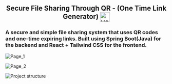 <h2 align="center">Secure File Sharing Through QR - (One Time Link Generator) <img align="center" src="https://cdn-icons-png.flaticon.com/512/12393/12393250.png" alt="venkatreddy" height="30" width="30" /></h2>
<h3>A secure and simple file sharing system that uses QR codes and one-time expiring links. Built using Spring Boot(Java) for the backend and React + Tailwind CSS for the frontend.</h3>

![Page_1](https://github.com/user-attachments/assets/9cbb7dac-a058-4c49-aaa4-ed45be332c3f)

![Page_2](https://github.com/user-attachments/assets/bdffbe84-6031-4689-b52d-1e9eaf63a382)

![Project structure](https://github.com/user-attachments/assets/35d3efd3-477e-4bad-b795-2711bfec4774)
